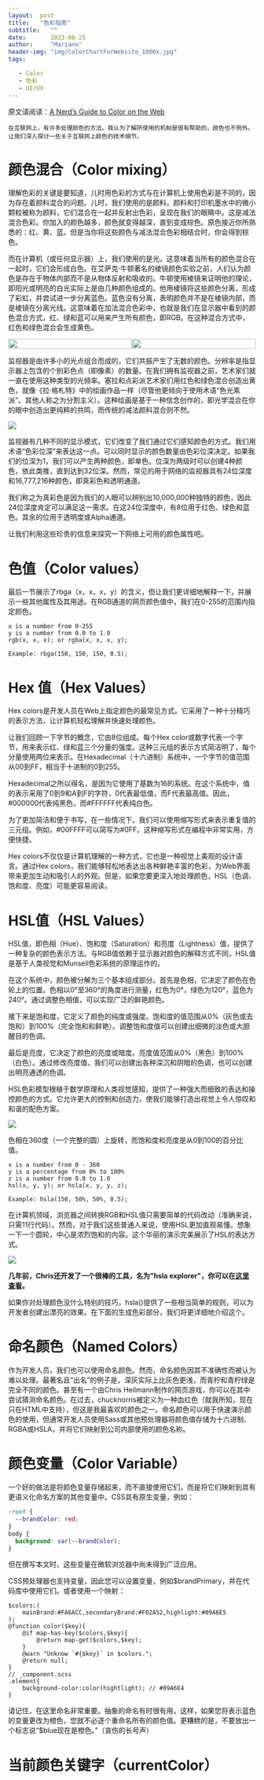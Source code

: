 ```yaml
---
layout:  post
title:   "色彩指南"
subtitle:   ""
date:       2023-08-25
author:     "Mariano"
header-img: "img/ColorChartForWebsite_1000x.jpg"
tags:    

   - Color
   - 色彩
   - UI/UX
---      
```

原文请阅读：[A Nerd’s Guide to Color on the Web](https://css-tricks.com/nerds-guide-color-web/)  
 

``在互联网上，有许多处理颜色的方法。我认为了解所使用的机制是很有帮助的，颜色也不例外。让我们深入探讨一些关于互联网上颜色的技术细节。``  
  
# 颜色混合（Color mixing）   
  
理解色彩的关键是要知道，儿时用色彩的方式与在计算机上使用色彩是不同的，因为存在着颜料混合的问题。儿时，我们使用的是颜料。颜料和打印机墨水中的微小颗粒被称为颜料，它们混合在一起并反射出色彩，呈现在我们的眼睛中。这是减法混合色彩。你加入的颜色越多，颜色就变得越深，直到变成棕色。原色接近你所熟悉的：红、黄、蓝。但是当你将这些颜色与减法混合色彩相结合时，你会得到棕色。

而在计算机（或任何显示器）上，我们使用的是光。这意味着当所有的颜色混合在一起时，它们会形成白色。在艾萨克·牛顿著名的棱镜颜色实验之前，人们认为颜色是存在于物体内部而不是从物体反射和吸收的。牛顿使用棱镜来证明他的理论，即阳光或明亮的白光实际上是由几种颜色组成的。他用棱镜将这些颜色分离，形成了彩虹，并尝试进一步分离蓝色。蓝色没有分离，表明颜色并不是在棱镜内部，而是棱镜在分离光线。这意味着在加法混合色彩中，也就是我们在显示器中看到的颜色混合方式，红、绿和蓝可以用来产生所有颜色，即RGB。在这种混合方式中，红色和绿色混合会生成黄色。 
<div class="p">
    <div class="p5">
    <img src="{{site.baseurl}}/img/pigment.jpg">
    </div>
    <div class="p5">
        <img src="{{site.baseurl}}/img/color-mixing.jpg">
    </div>
    <style>
       .p{display: flex;justify-content: space-between; width: 100%;align-items: baseline;margin-bottom:1em}.p5{width: 50%;}.p5 img{width: 100%;display: block;}
    </style>
</div>   
    

监视器是由许多小的光点组合而成的，它们共振产生了无数的颜色。分辨率是指显示器上包含的个别彩色点（即像素）的数量。在我们拥有监视器之前，艺术家们就一直在使用这种类型的光频率。塞拉和点彩派艺术家们用红色和绿色混合创造出黄色，就像《拉·格札特》中的绘画作品一样（尽管他更倾向于使用术语“色光素派”。其他人称之为分割主义）。这种绘画是基于一种信念创作的，即光学混合在你的眼中创造出更纯粹的共鸣，而传统的减法颜料混合则不然。

![]({{site.baseurl}}/img/seurat-detail.jpg)

监视器有几种不同的显示模式，它们改变了我们通过它们感知颜色的方式。我们用术语“色彩位深”来表达这一点。可以同时显示的颜色数量由色彩位深决定。如果我们的位深为1，我们可以产生两种颜色，即单色。位深为两级时可以创建4种颜色，依此类推，直到达到32位深。然而，常见的用于网络的监视器具有24位深度和16,777,216种颜色，即真彩色和透明通道。

我们称之为真彩色是因为我们的人眼可以辨别出10,000,000种独特的颜色，因此24位深度肯定可以满足这一需求。在这24位深度中，有8位用于红色、绿色和蓝色。其余的位用于透明度或Alpha通道。

让我们利用这些珍贵的信息来探究一下网络上可用的颜色属性吧。      
  
# 色值（Color values）  
  

最后一节展示了rbga（x，x，x，y）的含义，但让我们更详细地解释一下，并展示一些其他属性及其用途。在RGB通道的网页颜色值中，我们在0-255的范围内指定颜色。  
  
```
x is a number from 0-255
y is a number from 0.0 to 1.0
rgb(x, x, x); or rgba(x, x, x, y);

Example: rbga(150, 150, 150, 0.5);
```  
  
# Hex 值（Hex Values）  
  
Hex colors是开发人员在Web上指定颜色的最常见方式。它采用了一种十分精巧的表示方法，让计算机轻松理解并快速处理颜色。

让我们回顾一下字节的概念，它由8位组成。每个Hex color或数字代表一个字节，用来表示红、绿和蓝三个分量的强度。这种三元组的表示方式简洁明了，每个分量使用两位来表示。在Hexadecimal（十六进制）系统中，一个字节的值范围从00到FF，相当于十进制的0到255。

Hexadecimal之所以得名，是因为它使用了基数为16的系统。在这个系统中，值的表示采用了0到9和A到F的字符，0代表最低值，而F代表最高值。因此，#000000代表纯黑色，而#FFFFFF代表纯白色。

为了更加简洁和便于书写，在一些情况下，我们可以使用缩写形式来表示重复值的三元组。例如，#00FFFF可以简写为#0FF。这种缩写形式在编程中非常实用，方便快捷。

Hex colors不仅仅是计算机理解的一种方式，它也是一种视觉上美观的设计语言。通过Hex colors，我们能够轻松地表达出各种鲜艳丰富的色彩，为Web界面带来更加生动和吸引人的外观。但是，如果您要更深入地处理颜色，HSL（色调、饱和度、亮度）可能更容易阅读。  
  
# HSL值（HSL Values）  
  
HSL值，即色相（Hue）、饱和度（Saturation）和亮度（Lightness）值，提供了一种复杂的颜色表示方法。与RGB值依赖于显示器对颜色的解释方式不同，HSL值是基于人类视觉和Munsell色彩系统的原理运作的。

在这个系统中，颜色被分解为三个基本组成部分。首先是色相，它决定了颜色在色轮上的位置。色相以0°至360°的角度进行测量，红色为0°，绿色为120°，蓝色为240°。通过调整色相值，可以实现广泛的鲜艳颜色。

接下来是饱和度，它定义了颜色的纯度或强度。饱和度的值范围从0%（灰色或去饱和）到100%（完全饱和和鲜艳）。调整饱和度值可以创建出细微的淡色或大胆醒目的色调。

最后是亮度，它决定了颜色的亮度或暗度。亮度值范围从0%（黑色）到100%（白色）。通过修改亮度值，我们可以创建出各种深沉和阴暗的色调，也可以创建出明亮通透的色调。

HSL色彩模型根植于数学原理和人类视觉感知，提供了一种强大而细致的表达和操控颜色的方式。它允许更大的控制和创造力，使我们能够打造出视觉上令人惊叹和和谐的配色方案。  
   
![]({{site.baseurl}}/img/Munsell_1929_color_solid.png)
  
    
色相在360度（一个完整的圆）上旋转，而饱和度和亮度是从0到100的百分比值。  
  
```
x is a number from 0 - 360
y is a percentage from 0% to 100%
z is a number from 0.0 to 1.0
hsl(x, y, y); or hsla(x, y, y, z);

Example: hsla(150, 50%, 50%, 0.5);
```  
  

在计算机领域，浏览器之间转换RGB和HSL值只需要简单的代码改动（准确来说，只需11行代码）。然而，对于我们这些普通人来说，使用HSL更加直观易懂。想象一下一个圆轮，中心是浓烈饱和的内容。这个华丽的演示完美展示了HSL的表达方式。
  
![]({{site.baseurl}}/img/hsla.gif)  
  
**几年前，Chris还开发了一个很棒的工具，名为"hsla explorer"，你可以在[这里查看](https://css-tricks.com/examples/HSLaExplorer/)。**
  

如果你对处理颜色没什么特别的技巧，hsla()提供了一些相当简单的规则，可以为开发者创建出漂亮的效果。在下面的生成色彩部分，我们将更详细地介绍这个。  
  
# 命名颜色（Named Colors）  
  
作为开发人员，我们也可以使用命名颜色。然而，命名颜色因其不准确性而被认为难以处理。最著名且“出名”的例子是，深灰实际上比灰色更浅，而青柠和青柠绿是完全不同的颜色。甚至有一个由Chris Heilmann制作的网页游戏，你可以在其中尝试猜测命名颜色。在过去，chucknorris被定义为一种血红色（就我所知，现在只在HTML中支持），但这是我最喜欢的颜色之一。命名颜色可以用于快速演示颜色的使用，但通常开发人员使用Sass或其他预处理器将颜色值存储为十六进制、RGBA或HSLA，并将它们映射到公司内部使用的颜色名称。  
  
# 颜色变量（Color Variable）    

一个好的做法是将颜色变量存储起来，而不直接使用它们，而是将它们映射到具有更语义化命名方案的其他变量中。CSS具有原生变量，例如：  
  
```scss
:root {
  --brandColor: red;
}
body {
  background: var(--brandColor);
} 
```  
  
但在撰写本文时，这些变量在微软浏览器中尚未得到广泛应用。

CSS预处理器也支持变量，因此您可以设置变量，例如$brandPrimary，并在代码库中使用它们。或者使用一个映射：    
  
``` less
$colors:(
    mainBrand:#FA6ACC,secondaryBrand:#F02A52,highlight:#09A6E5
);
@function color($key){
    @if map-has-key($colors,$key){
        @return map-get($colors,$key);
    }
    @warn "Unknow `#{$key}` in $colors.";
    @return null;
}
// _component.scss
.element{
    background-color:color(hightlight); // #09A6E4
}
```   

请记住，在这里命名非常重要。抽象的命名有时很有用，这样，如果您将表示蓝色的变量更改为橙色，您就不必逐个重命名所有的颜色值。更糟糕的是，不要放出一个标志说“$blue现在是橙色。”（哀伤的长号声）   

   
# 当前颜色关键字（currentColor）    
  


  


 
  




